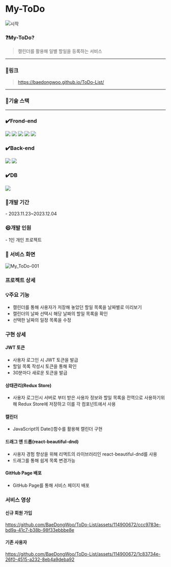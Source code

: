 # My-ToDo

![시작](https://github.com/BaeDongWoo/ToDo-List/assets/114900672/5e70b746-1398-4cd3-a182-34e43b1edb4c)

<h3>❓My-ToDo?</h3>

> 캘린더를 활용해 일별 할일을 등록하는 서비스

---

<h3>🚀링크</h3>

> https://baedongwoo.github.io/ToDo-List/

---

<h3>🔨기술 스택</h3>

---

<div align=left>

### ✔️Frond-end

<img src="https://img.shields.io/badge/react-61DAFB?style=for-the-badge&logo=react&logoColor=black"> 
<img src="https://img.shields.io/badge/javascript-F7DF1E?style=for-the-badge&logo=javascript&logoColor=black">
<img src="https://img.shields.io/badge/css-1572B6?style=for-the-badge&logo=css3&logoColor=white">

<img src="https://img.shields.io/badge/axios-5A29E4?style=for-the-badge&logo=axios&logoColor=white"> 
<img src="https://img.shields.io/badge/redux-764ABC?style=for-the-badge&logo=redux&logoColor=white">

### ✔️Back-end

<img src="https://img.shields.io/badge/node.js-339933?style=for-the-badge&logo=Node.js&logoColor=white">
<img src="https://img.shields.io/badge/express-000000?style=for-the-badge&logo=express&logoColor=white">
  <br>

### ✔️DB

<img src="https://img.shields.io/badge/mysql-4479A1?style=for-the-badge&logo=mysql&logoColor=white"> 
</div>

<h3>📅개발 기간</h3>
- 2023.11.23~2023.12.04
<h3>😄개발 인원</h3>
- 1인 개인 프로젝트

<h3>📓 서비스 화면</h3>

![My_ToDo-001](https://github.com/BaeDongWoo/ToDo-List/assets/114900672/7e13d634-913e-4d22-8241-d93e821ff52e)

<h3>프로젝트 상세</h3>
<h3>💡주요 기능</h3>

- 캘린더를 통해 사용자가 저장해 놓았던 할일 목록을 날짜별로 미리보기
- 캘린더의 날짜 선택시 해당 날짜의 할일 목록을 확인
- 선택한 날짜의 일정 목록을 수정

<h3>구현 상세</h3>
<h4>JWT 토큰</h4>

- 사용자 로그인 시 JWT 토큰을 발급
- 할일 목록 작성시 토큰을 통해 확인
- 30분마다 새로운 토큰을 발급

<h4>상태관리(Redux Store)</h4>

- 사용자 로그인시 서버로 부터 받은 사용자 정보와 할일 목록을 전역으로 사용하기위해 Redux Store에 저장하고 이를 각 컴포넌트에서 사용

<h4>캘린더</h4>

- JavaScript의 Date()함수를 활용해 캘린더 구현

<h4>드래그 앤 드롭(react-beautiful-dnd)</h4>

- 사용자 경험 향상을 위해 리액트의 라이브러리인 react-beautiful-dnd를 사용
- 드래그를 통해 쉽게 목록 변경가능

<h4>GitHub Page 배포</h4>

- GitHub Page를 통해 서비스 페이지 배포

<h3>서비스 영상</h3>
<h4>신규 회원 가입</h4>

https://github.com/BaeDongWoo/ToDo-List/assets/114900672/ccc9783e-bd9a-41c7-b38b-98f33ebbbe8e

<h4>기존 사용자</h4>

https://github.com/BaeDongWoo/ToDo-List/assets/114900672/1c83734e-26f0-4515-a232-8eb4a9deba92
